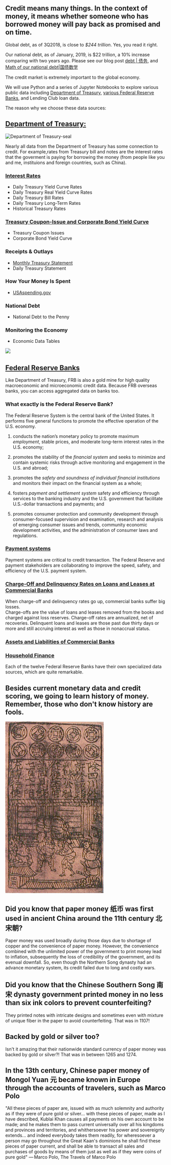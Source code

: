 ## Credit means many things.  In the context of money, it means whether someone who has borrowed money will pay back as promised and on time.  

Global debt, as of 3Q2018, is close to *$244 trillion*.  Yes, you read it right.

Our national debt, as of January, 2019, is $22 trillion, a 10% increase comparing with two years ago.  Please see our blog post [debt | 债务](https://www.magicmathmandarin.org/debt-债务/), and [Math of our national debt|国债数学](https://www.magicmathmandarin.org/math-for-our-national-debt/)

The credit market is extremely important to the global economy.

We will use Python and a series of Jupyter Notebooks to explore various public data including [Department of Treasury](https://home.treasury.gov/), [various Federal Reserve Banks](https://www.federalreserve.gov/aboutthefed.htm), and Lending Club loan data. 

The reason why we choose these data sources:

## [Department of Treasury:](https://home.treasury.gov/) 

<img src="https://www.treasury.gov/about/budget-performance/strategic-plan/PublishingImages/Treasury-seal.jpg" alt="Department of Treasury-seal"  width="300" style="float: center;"/>

Nearly all data from the Department of Treasury has some connection to credit.  For example,rates from Treasury bill and notes are the interest rates that the goverment is paying for borrowing the money (from people like you and me, instituions and foreign countries, such as China).

###  [Interest Rates](https://www.treasury.gov/resource-center/data-chart-center/interest-rates/Pages/default.aspx)

- Daily Treasury Yield Curve Rates
- Daily Treasury Real Yield Curve Rates
- Daily Treasury Bill Rates
- Daily Treasury Long-Term Rates
- Historical Treasury Rates
### [Treasury Coupon-Issue and Corporate Bond Yield Curve](https://home.treasury.gov/data/treasury-coupon-issues-and-corporate-bond-yield-curves)

- Treasury Coupon Issues
- Corporate Bond Yield Curve

###  Receipts & Outlays
- [Monthly Treasury Statement](https://www.fiscal.treasury.gov/reports-statements/mts/) 
- Daily Treasury Statement
### How Your Money Is Spent
- [USAspending.gov](https://www.usaspending.gov/#/)
### National Debt
- National Debt to the Penny
### Monitoring the Economy
- Economic Data Tables

<img src="https://www.federalreserve.gov/photogallery/files/ec_05.jpg"  width="300" style="float: center;"/>

## [Federal Reserve Banks](https://www.federalreserve.gov/aboutthefed/structure-federal-reserve-system.htm)

Like Department of Treasury, FRB is also a gold mine for high quality macroeconomic and microeconomic credit data.  Because FRB overseas banks, you can access aggregated data on banks too.  

### What exactly is the Federal Reserve Bank?
The Federal Reserve System is the central bank of the United States. It performs five general functions to promote the effective operation of the U.S. economy.

1. conducts the nation’s monetary policy to promote maximum *employment*, stable prices, and moderate long-term interest rates in the U.S. economy;

2. promotes the stability of the *financial system* and seeks to minimize and contain systemic risks through active monitoring and engagement in the U.S. and abroad;

3. promotes the *safety and soundness of individual financial institutions* and monitors their impact on the financial system as a whole;

4. fosters *payment and settlement system* safety and efficiency through services to the banking industry and the U.S. government that facilitate U.S.-dollar transactions and payments; and

5. promotes consumer protection and community development through consumer-focused supervision and examination, research and analysis of emerging consumer issues and trends, community economic development activities, and the administration of consumer laws and regulations.

### [Payment systems](https://www.federalreserve.gov/paymentsystems.htm)
Payment systems are critical to credit transaction.  The Federal Reserve and payment stakeholders are collaborating to improve the speed, safety, and efficiency of the U.S. payment system.

### [Charge-Off and Delinquency Rates on Loans and Leases at Commercial Banks](https://www.federalreserve.gov/releases/chargeoff/)
When charge-off and delinquency rates go up, commercial banks suffer big losses.  
Charge-offs are the value of loans and leases removed from the books and charged against loss reserves. Charge-off rates are annualized, net of recoveries.
Delinquent loans and leases are those past due thirty days or more and still accruing interest as well as those in nonaccrual status.

### [Assets and Liabilities of Commercial Banks](https://www.federalreserve.gov/releases/h8/current/default.htm)

### [Household Finance](https://www.federalreserve.gov/datadownload/Chart.aspx?rel=G19&series=fdb7cc92045744504cc4c688dc11884b&lastobs=&from=&to=&filetype=csv&label=include&layout=seriescolumn&type=package&pp=Format)

Each of the twelve Federal Reserve Banks have their own specialized data sources, which are quite remarkable.  

## Besides current monetary data and credit scoring, we going to learn history of money.  Remember, those who don't know history are fools. 
![title](images/Jiao_zi.jpg)

## Did you know that paper money 纸币 was first used in ancient China around the 11th century 北宋朝?  
Paper money was used broadly during those days due to shortage of copper and the convenience of paper money.   However, the convenience combined with the unlimited power of the government to print money lead to inflation, subsequently the loss of credibility of the government, and its evenual downfall. So, even though the Northern Song dynasty had an advance monetary system, its credit failed due to long and costly wars. 

## Did you know that the Chinese Southern Song 南宋 dynasty government printed money in no less than six ink colors to prevent counterfeiting?
They printed notes with intricate designs and sometimes even with mixture of unique fiber in the paper to avoid counterfeiting.   That was in 1107!

## Backed by gold or silver too? 
Isn't it amazing that their nationwide standard currency of paper money was backed by gold or silver?!  That was in between 1265 and 1274.  

## In the 13th century, Chinese paper money of Mongol Yuan 元 became known in Europe through the accounts of travelers, such as Marco Polo

"All these pieces of paper are, issued with as much solemnity and authority as if they were of pure gold or silver... with these pieces of paper, made as I have described, Kublai Khan causes all payments on his own account to be made; and he makes them to pass current universally over all his kingdoms and provinces and territories, and whithersoever his power and sovereignty extends... and indeed everybody takes them readily, for wheresoever a person may go throughout the Great Kaan's dominions he shall find these pieces of paper current, and shall be able to transact all sales and purchases of goods by means of them just as well as if they were coins of pure gold"
— Marco Polo, The Travels of Marco Polo
